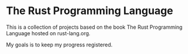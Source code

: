 The Rust Programming Language
=============================

This is a collection of projects based on the book The Rust Programming Language hosted on rust-lang.org.

My goals is to keep my progress registered.

